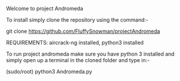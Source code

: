 Welcome to project Andromeda


To install simply clone the repository using the command:-

git clone https://github.com/FluffySnowman/projectAndromeda

REQUIREMENTS: aircrack-ng installed, python3 installed

To run project andromeda make sure you have python 3 installed and simply open up a terminal in the cloned folder and type in:-

(sudo/root) python3 Andromeda.py